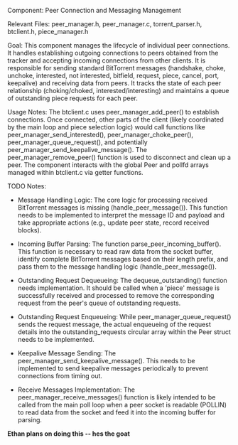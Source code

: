 Component: Peer Connection and Messaging Management

Relevant Files: peer_manager.h, peer_manager.c, torrent_parser.h, btclient.h, piece_manager.h


Goal: This component manages the lifecycle of individual peer connections. It handles establishing outgoing connections to peers obtained from the tracker and accepting incoming connections from other clients. It is responsible for sending standard BitTorrent messages (handshake, choke, unchoke, interested, not interested, bitfield, request, piece, cancel, port, keepalive) and receiving data from peers. It tracks the state of each peer relationship (choking/choked, interested/interesting) and maintains a queue of outstanding piece requests for each peer.


Usage Notes: The btclient.c uses peer_manager_add_peer() to establish connections. Once connected, other parts of the client (likely coordinated by the main loop and piece selection logic) would call functions like peer_manager_send_interested(), peer_manager_choke_peer(), peer_manager_queue_request(), and potentially peer_manager_send_keepalive_message(). The peer_manager_remove_peer() function is used to disconnect and clean up a peer. The component interacts with the global Peer and pollfd arrays managed within btclient.c via getter functions.

TODO Notes:

- Message Handling Logic: The core logic for processing received BitTorrent messages is missing (handle_peer_message()). This function needs to be implemented to interpret the message ID and payload and take appropriate actions (e.g., update peer state, record received blocks).

- Incoming Buffer Parsing: The function parse_peer_incoming_buffer(). This function is necessary to read raw data from the socket buffer, identify complete BitTorrent messages based on their length prefix, and pass them to the message handling logic (handle_peer_message()).

- Outstanding Request Dequeueing: The dequeue_outstanding() function needs implementation. It should be called when a 'piece' message is successfully received and processed to remove the corresponding request from the peer's queue of outstanding requests.

- Outstanding Request Enqueueing: While peer_manager_queue_request() sends the request message,  the actual enqueueing of the request details into the outstanding_requests circular array within the Peer struct needs to be implemented.

- Keepalive Message Sending: The peer_manager_send_keepalive_message(). This needs to be implemented to send keepalive messages periodically to prevent connections from timing out.

- Receive Messages Implementation: The peer_manager_receive_messages() function is likely intended to be called from the main poll loop when a peer socket is readable (POLLIN) to read data from the socket and feed it into the incoming buffer for parsing.


**Ethan plans on doing this -- hes the goat**